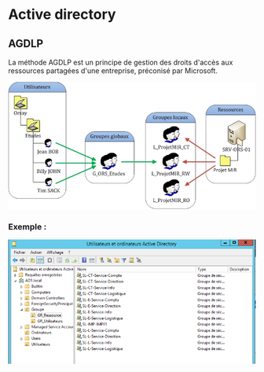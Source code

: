 # Active directory

## AGDLP

La méthode AGDLP est un principe de gestion des droits d'accès aux ressources partagées d'une entreprise, préconisé par Microsoft.

![AGDLP](images/agdlp.jpg)



### Exemple :

![exempleAgdp](images/agdlpExemple.png)
